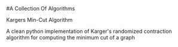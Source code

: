 #A Collection Of Algorithms



Kargers Min-Cut Algorithm

A clean python implementation of Karger's
randomized contraction algorithm for computing the minimum cut of a graph
